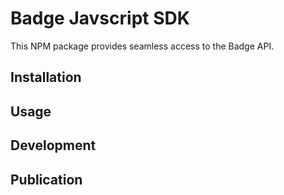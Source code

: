 # Badge Javscript SDK

This NPM package provides seamless access to the Badge API.

## Installation

## Usage

## Development

## Publication
